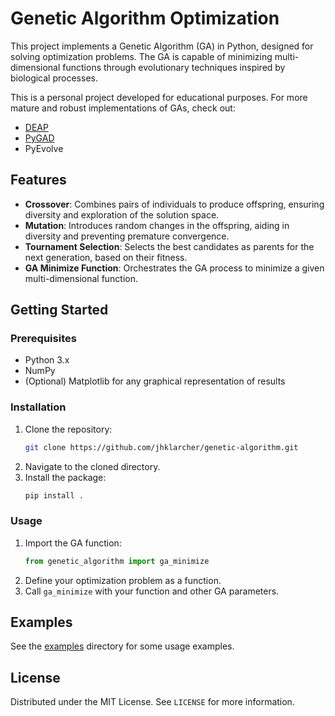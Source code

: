 # Genetic Algorithm Optimization

This project implements a Genetic Algorithm (GA) in Python, designed for solving optimization problems. The GA is capable of minimizing multi-dimensional functions through evolutionary techniques inspired by biological processes.

This is a personal project developed for educational purposes. For more mature and robust implementations of GAs, check out:

- [DEAP](https://github.com/DEAP/deap)
- [PyGAD](https://github.com/ahmedfgad/GeneticAlgorithmPython)
- PyEvolve

## Features

- **Crossover**: Combines pairs of individuals to produce offspring, ensuring diversity and exploration of the solution space.
- **Mutation**: Introduces random changes in the offspring, aiding in diversity and preventing premature convergence.
- **Tournament Selection**: Selects the best candidates as parents for the next generation, based on their fitness.
- **GA Minimize Function**: Orchestrates the GA process to minimize a given multi-dimensional function.

## Getting Started

### Prerequisites

- Python 3.x
- NumPy
- (Optional) Matplotlib for any graphical representation of results

### Installation

1. Clone the repository:
   ```sh
   git clone https://github.com/jhklarcher/genetic-algorithm.git
   ```
2. Navigate to the cloned directory.
3. Install the package:
   ```sh
   pip install .
   ```

### Usage

1. Import the GA function:
   ```python
   from genetic_algorithm import ga_minimize
   ```
2. Define your optimization problem as a function.
3. Call `ga_minimize` with your function and other GA parameters.

## Examples

See the [examples](examples) directory for some usage examples.

## License

Distributed under the MIT License. See `LICENSE` for more information.
